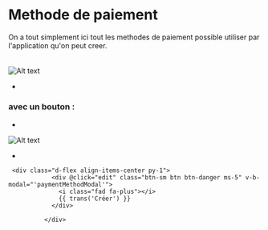 # Methode de paiement

On a tout simplement ici tout les methodes de paiement possible utiliser par l'application qu'on peut creer.

######

![Alt text](/public/methode_paiement.png)

*

### avec un bouton :

*

![Alt text](/public/creer_methode_paiement.png)

*

```template
 <div class="d-flex align-items-center py-1">
            <div @click="edit" class="btn-sm btn btn-danger ms-5" v-b-modal="'paymentMethodModal'">
              <i class="fad fa-plus"></i>
              {{ trans('Créer') }}
            </div>

          </div>


```

